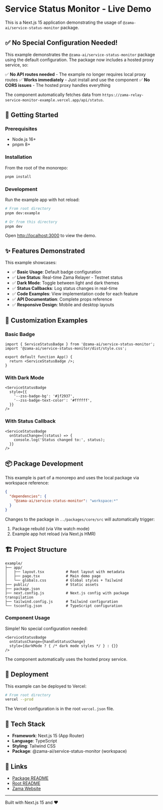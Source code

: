 # Service Status Monitor - Live Demo

This is a Next.js 15 application demonstrating the usage of `@zama-ai/service-status-monitor` package.

## ✅ No Special Configuration Needed!

This example demonstrates the `@zama-ai/service-status-monitor` package using the default configuration. The package now includes a hosted proxy service, so:

✅ **No API routes needed** - The example no longer requires local proxy routes
✅ **Works immediately** - Just install and use the component
✅ **No CORS issues** - The hosted proxy handles everything

The component automatically fetches data from `https://zama-relay-service-monitor-example.vercel.app/api/status`.

## 🚀 Getting Started

### Prerequisites

- Node.js 16+
- pnpm 8+

### Installation

From the root of the monorepo:

```bash
pnpm install
```

### Development

Run the example app with hot reload:

```bash
# From root directory
pnpm dev:example

# Or from this directory
pnpm dev
```

Open [http://localhost:3000](http://localhost:3000) to view the demo.

## ✨ Features Demonstrated

This example showcases:

- ✅ **Basic Usage**: Default badge configuration
- ✅ **Live Status**: Real-time Zama Relayer - Testnet status
- ✅ **Dark Mode**: Toggle between light and dark themes
- ✅ **Status Callbacks**: Log status changes in real-time
- ✅ **Code Examples**: View implementation code for each feature
- ✅ **API Documentation**: Complete props reference
- ✅ **Responsive Design**: Mobile and desktop layouts

## 🎨 Customization Examples

### Basic Badge

```tsx
import { ServiceStatusBadge } from '@zama-ai/service-status-monitor';
import '@zama-ai/service-status-monitor/dist/style.css';

export default function App() {
  return <ServiceStatusBadge />;
}
```

### With Dark Mode

```tsx
<ServiceStatusBadge
  style={{
    '--zss-badge-bg': '#1f2937',
    '--zss-badge-text-color': '#ffffff',
  }}
/>
```

### With Status Callback

```tsx
<ServiceStatusBadge
  onStatusChange={(status) => {
    console.log('Status changed to:', status);
  }}
/>
```

## 📦 Package Development

This example is part of a monorepo and uses the local package via workspace reference:

```json
{
  "dependencies": {
    "@zama-ai/service-status-monitor": "workspace:*"
  }
}
```

Changes to the package in `../packages/core/src` will automatically trigger:
1. Package rebuild (via Vite watch mode)
2. Example app hot reload (via Next.js HMR)

## 🏗️ Project Structure

```
example/
├── app/
│   ├── layout.tsx          # Root layout with metadata
│   ├── page.tsx            # Main demo page
│   └── globals.css         # Global styles + Tailwind
├── public/                 # Static assets
├── package.json
├── next.config.js          # Next.js config with package transpilation
├── tailwind.config.js      # Tailwind configuration
└── tsconfig.json           # TypeScript configuration
```

### Component Usage

Simple! No special configuration needed:

```tsx
<ServiceStatusBadge
  onStatusChange={handleStatusChange}
  style={darkMode ? { /* dark mode styles */ } : {}}
/>
```

The component automatically uses the hosted proxy service.

## 🚀 Deployment

This example can be deployed to Vercel:

```bash
# From root directory
vercel --prod
```

The Vercel configuration is in the root `vercel.json` file.

## 📝 Tech Stack

- **Framework**: Next.js 15 (App Router)
- **Language**: TypeScript
- **Styling**: Tailwind CSS
- **Package**: @zama-ai/service-status-monitor (workspace)

## 🔗 Links

- [Package README](../packages/core/README.md)
- [Root README](../README.md)
- [Zama Website](https://www.zama.ai)

---

Built with Next.js 15 and ❤️
